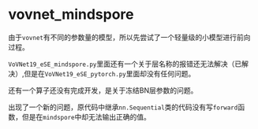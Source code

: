 # vovnet_mindspore

由于`vovnet`有不同的参数量的模型，所以先尝试了一个轻量级的小模型进行前向过程。

`VoVNet19_eSE_mindspore.py`里面还有一个关于层名称的报错还无法解决（已解决）,但是在`VoVNet19_eSE_pytorch.py`里面却没有任何问题。

还有一个算子还没有完成开发，是关于冻结BN层参数的问题。

出现了一个新的问题，原代码中继承`nn.Sequential`类的代码没有写`forward`函数，但是在`mindspore`中却无法输出正确的值。
